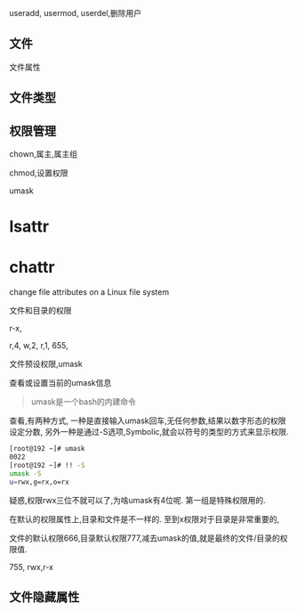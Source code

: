 



useradd,
usermod,
userdel,删除用户






## 文件



文件属性

## 文件类型



## 权限管理

chown,属主,属主组


chmod,设置权限



umask




# lsattr


# chattr
change file attributes on a Linux file system




文件和目录的权限

r-x,

r,4,
w,2,
r,1,
655,



文件预设权限,umask

查看或设置当前的umask信息


> umask是一个bash的内建命令

查看,有两种方式,
一种是直接输入umask回车,无任何参数,结果以数字形态的权限设定分数,
另外一种是通过-S选项,Symbolic,就会以符号的类型的方式来显示权限.

```bash
[root@192 ~]# umask
0022
[root@192 ~]# !! -S
umask -S
u=rwx,g=rx,o=rx
```

疑惑,权限rwx三位不就可以了,为啥umask有4位呢.
第一组是特殊权限用的.



在默认的权限属性上,目录和文件是不一样的.
至到x权限对于目录是非常重要的,

文件的默认权限666,目录默认权限777,减去umask的值,就是最终的文件/目录的权限值.




755,
rwx,r-x



## 文件隐藏属性

